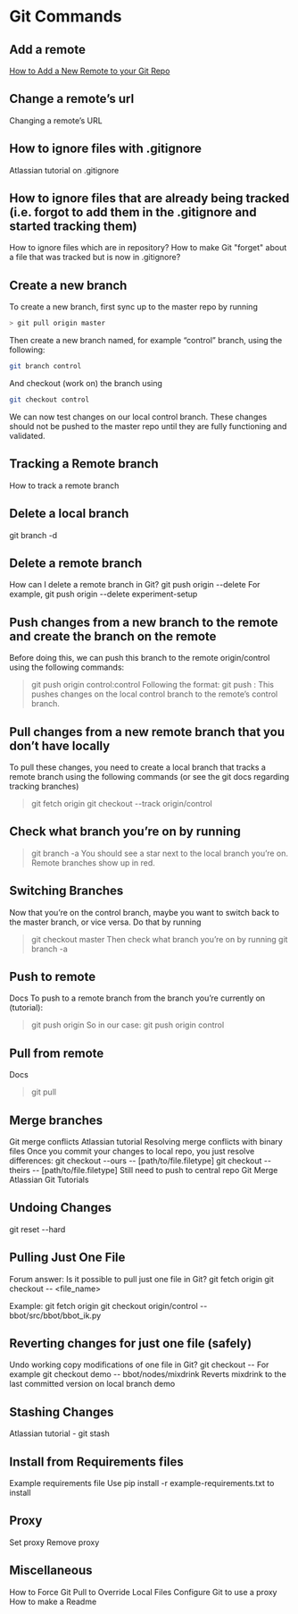 # Git Commands
## Add a remote
[How to Add a New Remote to your Git Repo](https://articles.assembla.com/en/articles/1136998-how-to-add-a-new-remote-to-your-git-repo#:~:text=To%20add%20a%20new%20remote%2C%20use%20the%20git%20remote%20add,tab%20of%20your%20Git%20repo)


## Change a remote’s url
Changing a remote’s URL
## How to ignore files with .gitignore
Atlassian tutorial on .gitignore
## How to ignore files that are already being tracked (i.e. forgot to add them in the .gitignore and started tracking them)
How to ignore files which are in repository?
How to make Git "forget" about a file that was tracked but is now in .gitignore?
## Create a new branch
To create a new branch, first sync up to the master repo by running
```bash
> git pull origin master
```
Then create a new branch named, for example “control” branch, using the following:
```bash
git branch control
```
And checkout (work on) the branch using 
```bash
git checkout control
```
We can now test changes on our local control branch. These changes should not be pushed to the master repo until they are fully functioning and validated.

## Tracking a Remote branch
How to track a remote branch


## Delete a local branch
git branch -d <branch>

## Delete a remote branch
How can I delete a remote branch in Git?
git push origin --delete <branch>
For example,
git push origin --delete experiment-setup
## Push changes from a new branch to the remote and create the branch on the remote
Before doing this, we can push this branch to the remote origin/control using the following commands:
> git push origin control:control
Following the format:
> git push <remote> <local-branch>:<remote-branch>
This pushes changes on the local control branch to the remote’s control branch.

## Pull changes from a new remote branch that you don’t have locally
To pull these changes, you need to create a local branch that tracks a remote branch using the following commands (or see the git docs regarding tracking branches)
> git fetch origin
> git checkout --track origin/control

## Check what branch you’re on by running
> git branch -a
You should see a star next to the local branch you’re on. Remote branches show up in red.

## Switching Branches
Now that you’re on the control branch, maybe you want to switch back to the master branch, or vice versa. Do that by running 
> git checkout master
Then check what branch you’re on by running 
> git branch -a

## Push to remote
Docs
To push to a remote branch from the branch you’re currently on (tutorial):
> git push origin <remote-branch>
So in our case:
> git push origin control

## Pull from remote
Docs
> git pull <remotename> <branchname>

## Merge branches
Git merge conflicts Atlassian tutorial
Resolving merge conflicts with binary files
Once you commit your changes to local repo, you just resolve differences:
git checkout --ours -- [path/to/file.filetype]
git checkout --theirs -- [path/to/file.filetype]
Still need to push to central repo 
Git Merge Atlassian Git Tutorials

## Undoing Changes
git reset --hard <commit-hash>

## Pulling Just One File
Forum answer: Is it possible to pull just one file in Git?
git fetch origin
git checkout <branch> -- <file_name>

Example:
git fetch origin
git checkout origin/control -- bbot/src/bbot/bbot_ik.py

## Reverting changes for just one file (safely)
Undo working copy modifications of one file in Git?
git checkout <branch> -- <file>
For example 
git checkout demo -- bbot/nodes/mixdrink
Reverts mixdrink to the last committed version on local branch demo

## Stashing Changes
Atlassian tutorial - git stash

## Install from Requirements files
Example requirements file
Use pip install -r example-requirements.txt to install

## Proxy
Set proxy
Remove proxy

## Miscellaneous
How to Force Git Pull to Override Local Files
Configure Git to use a proxy
How to make a Readme


